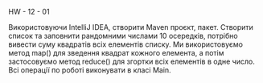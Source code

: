 HW - 12 - 01

Використовуючи IntelliJ IDEA, створити Maven проєкт, пакет.
Створити список та заповнити рандомними числами 10 осередків, 
потрібно вивести суму квадратів всіх елементів списку. 
Ми використовуємо метод map() для зведення квадрат 
кожного елемента, а потім застосовуємо 
метод reduce() для згортки всіх елементів в одне число.
Всі операції по роботі виконувати в класі Main.
